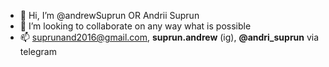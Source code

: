 - 👋 Hi, I’m @andrewSuprun OR Andrii Suprun
- 💞️ I’m looking to collaborate on any way what is possible
- 📫 suprunand2016@gmail.com, __suprun.andrew__ (ig), **@andri_suprun** via telegram

<!---
andrewSuprun/andrewSuprun is a ✨ special ✨ repository because its `README.md` (this file) appears on your GitHub profile.
You can click the Preview link to take a look at your changes.
--->
